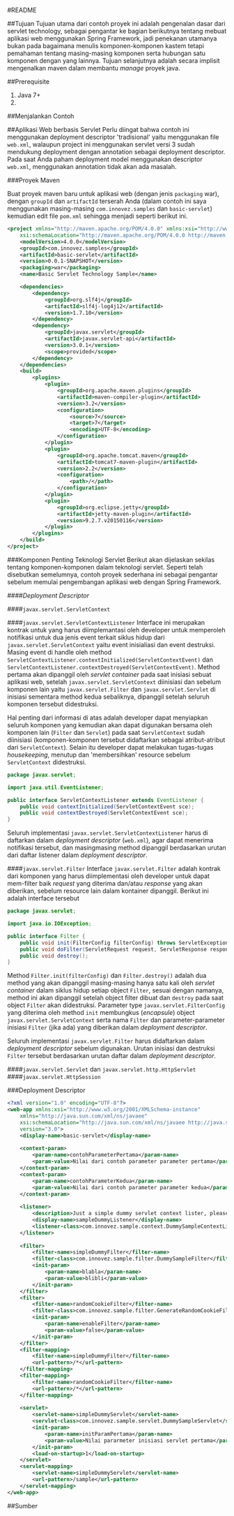 #README

##Tujuan
Tujuan utama dari contoh proyek ini adalah pengenalan dasar dari servlet technology, sebagai pengantar ke bagian berikutnya tentang mebuat aplikasi web menggunakan Spring Framework, jadi penekanan utamanya bukan pada bagaimana menulis komponen-komponen kastem tetapi pemahaman tentang masing-masing komponen serta hubungan satu komponen dengan yang lainnya. Tujuan selanjutnya adalah secara implisit mengenalkan maven dalam membantu *manage* proyek java.

##Prerequisite

1. Java 7+
2. 

##Menjalankan Contoh


##Aplikasi Web berbasis Servlet
Perlu diingat bahwa contoh ini menggunakan deployment descriptor 'tradisional' yaitu menggunakan file `web.xml`, walaupun project ini menggunakan servlet versi 3 sudah mendukung deployment dengan annotation sebagai deployment descriptor. Pada saat Anda paham deployment model menggunakan descriptor `web.xml`, menggunakan annotation tidak akan ada masalah.

###Proyek Maven

Buat proyek maven baru  untuk aplikasi web (dengan jenis `packaging` war), dengan `groupId` dan `artifactId` terserah Anda (dalam contoh ini saya menggunakan masing-masing `com.innovez.samples` dan `basic-servlet`) kemudian edit file `pom.xml` sehingga menjadi seperti berikut ini.

```xml
<project xmlns="http://maven.apache.org/POM/4.0.0" xmlns:xsi="http://www.w3.org/2001/XMLSchema-instance"
	xsi:schemaLocation="http://maven.apache.org/POM/4.0.0 http://maven.apache.org/xsd/maven-4.0.0.xsd">
	<modelVersion>4.0.0</modelVersion>
	<groupId>com.innovez.samples</groupId>
	<artifactId>basic-servlet</artifactId>
	<version>0.0.1-SNAPSHOT</version>
	<packaging>war</packaging>
	<name>Basic Servlet Technology Sample</name>

	<dependencies>
		<dependency>
			<groupId>org.slf4j</groupId>
			<artifactId>slf4j-log4j12</artifactId>
			<version>1.7.10</version>
		</dependency>
		<dependency>
			<groupId>javax.servlet</groupId>
			<artifactId>javax.servlet-api</artifactId>
			<version>3.0.1</version>
			<scope>provided</scope>
		</dependency>
	</dependencies>
	<build>
		<plugins>
			<plugin>
				<groupId>org.apache.maven.plugins</groupId>
				<artifactId>maven-compiler-plugin</artifactId>
				<version>3.2</version>
				<configuration>
					<source>7</source>
					<target>7</target>
					<encoding>UTF-8</encoding>
				</configuration>
			</plugin>
			<plugin>
				<groupId>org.apache.tomcat.maven</groupId>
				<artifactId>tomcat7-maven-plugin</artifactId>
				<version>2.2</version>
				<configuration>
					<path>/</path>
				</configuration>
			</plugin>
			<plugin>
				<groupId>org.eclipse.jetty</groupId>
				<artifactId>jetty-maven-plugin</artifactId>
				<version>9.2.7.v20150116</version>
			</plugin>
		</plugins>
	</build>
</project>
```

###Komponen Penting Teknologi Servlet
Berikut akan dijelaskan sekilas tentang komponen-komponen dalam teknologi servlet. Seperti telah disebutkan semelumnya, contoh proyek sederhana ini sebagai pengantar sebelum memulai pengembangan aplikasi web dengan Spring Framework.

####*Deployment Descriptor*

####`javax.servlet.ServletContext`

####`javax.servlet.ServletContextListener`
Interface ini merupakan kontrak untuk yang harus diimplemantasi oleh developer untuk memperoleh notifikasi untuk dua jenis event terkait siklus hidup dari `javax.servlet.ServletContext` yaitu event inisialiasi dan event destruksi. Masing event di handle oleh method `ServletContextListener.contextInitialized(ServletContextEvent)` dan `ServletContextListener.contextDestroyed(ServletContextEvent)`. Method pertama akan dipanggil oleh *servlet container* pada saat inisiasi sebuat aplikasi web, setelah `javax.servlet.ServletContext` diinisiasi dan sebelum komponen lain yaitu `javax.servlet.Filter` dan `javax.servlet.Servlet` di inisiasi sementara method kedua sebaliknya, dipanggil setelah seluruh komponen tersebut didestruksi. 

Hal penting dari informasi di atas adalah developer dapat menyiapkan seluruh komponen yang kemudian akan dapat digunakan bersama oleh komponen lain (`Filter` dan `Servlet`) pada saat `ServletContext` sudah diinisiasi (komponen-komponen tersebut didaftarkan sebagai atribut-atribut dari `ServletContext`). Selain itu developer dapat melakukan tugas-tugas *housekeeping*, menutup dan 'membersihkan' resource sebelum `ServletContext` didestruksi.

```java
package javax.servlet;

import java.util.EventListener;

public interface ServletContextListener extends EventListener {
	public void contextInitialized(ServletContextEvent sce);
	public void contextDestroyed(ServletContextEvent sce);
}
```

Seluruh implementasi `javax.servlet.ServletContextListener` harus di daftarkan dalam *deployment descriptor* (`web.xml`), agar dapat menerima notifikasi tersebut, dan masingmasing method dipanggil berdasarkan urutan dari daftar listener dalam *deployment descriptor*.

####`javax.servlet.Filter`
Interface `javax.servlet.Filter` adalah kontrak dari komponen yang harus diimplementasi oleh developer untuk dapat mem-filter baik *request* yang diterima dan/atau *response* yang akan diberikan, sebelum resource lain dalam kontainer dipanggil. Berikut ini adalah interface tersebut

```java
package javax.servlet;

import java.io.IOException;

public interface Filter {
	public void init(FilterConfig filterConfig) throws ServletException;
	public void doFilter(ServletRequest request, ServletResponse response, FilterChain chain) throws IOException, ServletException;
	public void destroy();
}
```

Method `Filter.init(filterConfig)` dan `Filter.destroy()` adalah dua method yang akan dipanggil masing-masing hanya satu kali oleh *servlet container* dalam siklus hidup setiap object `Filter`, sesuai dengan namanya, method ini akan dipanggil setelah object filter dibuat dan `destroy` pada saat object `Filter` akan didestruksi. Parameter type `javax.servlet.FilterConfig` yang diterima oleh method `init` membungkus (*encapsule*) object `javax.servlet.ServletContext` serta nama `Filter` dan parameter-parameter inisiasi `Filter` (jika ada) yang diberikan dalam *deployment descriptor*.

Seluruh implementasi `javax.servlet.Filter` harus didaftarkan dalam *deployment descriptor* sebelum digunakan. Urutan inisiasi dan destruksi `Filter` tersebut berdasarkan urutan daftar dalam *deployment descriptor*.

####`javax.servlet.Servlet` dan `javax.servlet.http.HttpServlet`
####`javax.servlet.HttpSession`



###Deployment Descriptor

```xml
<?xml version="1.0" encoding="UTF-8"?>
<web-app xmlns:xsi="http://www.w3.org/2001/XMLSchema-instance"
	xmlns="http://java.sun.com/xml/ns/javaee"
	xsi:schemaLocation="http://java.sun.com/xml/ns/javaee http://java.sun.com/xml/ns/javaee/web-app_3_0.xsd"
	version="3.0">
	<display-name>basic-servlet</display-name>
	
	<context-param>
		<param-name>contohParameterPertama</param-name>
		<param-value>Nilai dari contoh parameter parameter pertama</param-value>
	</context-param>
	<context-param>
		<param-name>contohParameterKedua</param-name>
		<param-value>Nilai dari contoh parameter parameter kedua</param-value>
	</context-param>
	
	<listener>
		<description>Just a simple dummy servlet context lister, please look at the class for details</description>
		<display-name>sampleDummyListener</display-name>
		<listener-class>com.innovez.sample.context.DummySampleContextListener</listener-class>
	</listener>
	
	<filter>
		<filter-name>simpleDummyFilter</filter-name>
		<filter-class>com.innovez.sample.filter.DummySampleFilter</filter-class>
		<init-param>
			<param-name>blabla</param-name>
			<param-value>blibli</param-value>
		</init-param>
	</filter>
	<filter>
		<filter-name>randomCookieFilter</filter-name>
		<filter-class>com.innovez.sample.filter.GenerateRandomCookieFilter</filter-class>
		<init-param>
			<param-name>enableFilter</param-name>
			<param-value>false</param-value>
		</init-param>
	</filter>
	<filter-mapping>
		<filter-name>simpleDummyFilter</filter-name>
		<url-pattern>/*</url-pattern>
	</filter-mapping>
	<filter-mapping>
		<filter-name>randomCookieFilter</filter-name>
		<url-pattern>/*</url-pattern>
	</filter-mapping>
	
	<servlet>
		<servlet-name>simpleDummyServlet</servlet-name>
		<servlet-class>com.innovez.sample.servlet.DummySampleServlet</servlet-class>
		<init-param>
			<param-name>initParamPertama</param-name>
			<param-value>Nilai pararmeter inisiasi servlet pertama</param-value>
		</init-param>
		<load-on-startup>1</load-on-startup>
	</servlet>
	<servlet-mapping>
		<servlet-name>simpleDummyServlet</servlet-name>
		<url-pattern>/sample</url-pattern>
	</servlet-mapping>
</web-app>
```

##Sumber